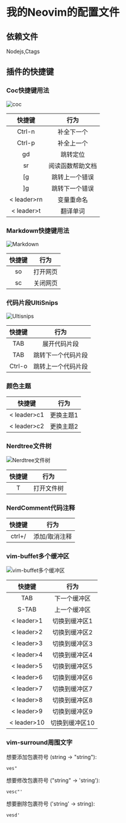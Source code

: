 # 我的Neovim的配置文件

## 依赖文件
Nodejs,Ctags

## 插件的快捷键
### Coc快捷键用法
![coc](https://user-images.githubusercontent.com/251450/55285193-400a9000-53b9-11e9-8cff-ffe4983c5947.gif)

| 快捷键 | 行为 |
|:----:|:----:|
| Ctrl-n | 补全下一个 |
| Ctrl-p | 补全上一个 |
| gd | 跳转定位|
| sr | 阅读函数帮助文档|
| [g | 跳转上一个错误 |
| ]g | 跳转下一个错误 |
| < leader>rn | 变量重命名 |
| < leader>t | 翻译单词 |

### Markdown快捷键用法
![Markdown](https://cloud.githubusercontent.com/assets/5492542/15363504/839753be-1d4b-11e6-9ac8-def4d7122e8d.gif)

| 快捷键 | 行为 |
|:----:|:----:|
| so | 打开网页 |
| sc | 关闭网页 |

### 代码片段UltiSnips
![Ultisnips](https://camo.githubusercontent.com/296aecf30e1607233814196db6bd3f5f47e70c73/68747470733a2f2f7261772e6769746875622e636f6d2f5369725665722f756c7469736e6970732f6d61737465722f646f632f64656d6f2e676966)

| 快捷键 | 行为 |
|:----:|:----:|
| TAB | 展开代码片段 |
| TAB | 跳转下一个代码片段 |
| Ctrl-o | 跳转上一个代码片段 |


### 颜色主题

| 快捷键 | 行为 |
|:----:|:----:|
| < leader>c1 | 更换主题1 |
| < leader>c2 | 更换主题2 |

### Nerdtree文件树
![Nerdtree文件树](https://github.com/preservim/nerdtree/raw/master/screenshot.png)

| 快捷键 | 行为 |
|:----:|:----:|
| T | 打开文件树 |

### NerdComment代码注释

| 快捷键 | 行为 |
|:----:|:----:|
| ctrl+/ | 添加/取消注释 |


### vim-buffet多个缓冲区
![vim-buffet多个缓冲区](https://raw.githubusercontent.com/bagrat/vim-buffet/e915a9f0627228c317a7498c800208813c0298c3/demo.png)

| 快捷键 | 行为 |
|:----:|:----:|
| TAB | 下一个缓冲区 |
| S-TAB | 上一个缓冲区 |
| < leader>1 | 切换到缓冲区1 |
| < leader>2 | 切换到缓冲区2 |
| < leader>3 | 切换到缓冲区3 |
| < leader>4 | 切换到缓冲区4 |
| < leader>5 | 切换到缓冲区5 |
| < leader>6 | 切换到缓冲区6 |
| < leader>7 | 切换到缓冲区7 |
| < leader>8 | 切换到缓冲区8 |
| < leader>9 | 切换到缓冲区9 |
| < leader>10 | 切换到缓冲区10 |

### vim-surround周围文字
想要添加包裹符号 (string -> "string"):
```
ves"
```
想要修改包裹符号 ("string" -> 'string'):
```shell
vesc"'
```
想要删除包裹符号 ('string' -> string):
```
vesd'
```
